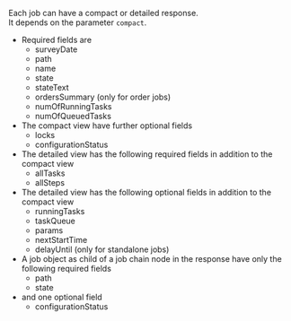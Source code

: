 Each job can have a compact or detailed response.<br/>
It depends on the parameter ``compact``.<br/>
* Required fields are
    * surveyDate
    * path
    * name
    * state
    * stateText
    * ordersSummary (only for order jobs)
    * numOfRunningTasks
    * numOfQueuedTasks
* The compact view have further optional fields
    * locks
    * configurationStatus
* The detailed view has the following required fields in addition to the compact view
    * allTasks
    * allSteps
* The detailed view has the following optional fields in addition to the compact view
    * runningTasks
    * taskQueue
    * params
    * nextStartTime
    * delayUntil (only for standalone jobs)
* A job object as child of a job chain node  in the response have only the following required fields
    * path
    * state
* and one optional field
    * configurationStatus
